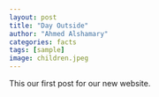 ```yaml
---
layout: post
title: "Day Outside"
author: "Ahmed Alshamary"
categories: facts
tags: [sample]
image: children.jpeg
---
```


This our first post for our new website.
